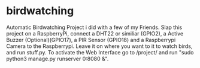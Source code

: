 # birdwatching
Automatic Birdwatching Project i did with a few of my Friends.
Slap this project on a RaspberryPi, connect a DHT22 or similiar (GPIO2), a Active Buzzer (Optional)(GPIO17), a PIR Sensor (GPIO18) and a Raspberrypi Camera to the Raspberrypi.
Leave it on where you want to it to watch birds, and run stuff.py.
To activate the Web Interface go to /project/ and run "sudo python3 manage.py runserver 0:8080 &".
